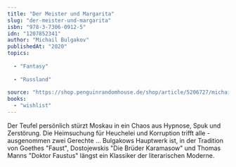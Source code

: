 ```yaml
---
title: "Der Meister und Margarita"
slug: "der-meister-und-margarita"
isbn: "978-3-7306-0912-5"
idn: "1207852341"
author: "Michail Bulgakov"
publishedAt: "2020"
topics:
  
  - "Fantasy"
    
  - "Russland"
    
source: "https://shop.penguinrandomhouse.de/shop/article/5206727/michail_bulgakow_der_meister_und_margarita.html?source=42754145"
books: 
  - "wishlist"
---
```

Der Teufel persönlich stürzt Moskau in ein Chaos aus Hypnose, Spuk und 
Zerstörung. Die Heimsuchung für Heuchelei und Korruption trifft alle - 
ausgenommen zwei Gerechte ... Bulgakows Hauptwerk ist, in der Tradition von 
Goethes "Faust", Dostojewskis "Die Brüder Karamasow" und Thomas Manns "Doktor 
Faustus" längst ein Klassiker der literarischen Moderne.
